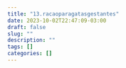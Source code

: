 ```yaml
---
title: "13.racaoparagatasgestantes"
date: 2023-10-02T22:47:09-03:00
draft: false
slug: ""
description: ""
tags: []
categories: []
---
```


